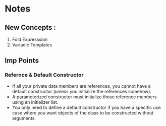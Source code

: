 # Notes

## New Concepts :

1. Fold Expresssion
2. Variadic Templates

## Imp Points

### Refernce & Default Constructor

* If all your private data members are references, you cannot have a default constructor (unless you initialize the references somehow).
* A parameterized constructor must initialize those reference members using an initializer list.
* You only need to define a default constructor if you have a specific use case where you want objects of the class to be constructed without arguments.
